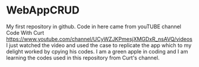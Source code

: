 # WebAppCRUD
My first repository in github.
Code in here came from youTUBE channel Code With Curt
https://www.youtube.com/channel/UCyWZJKPmesjXMGDxR_nsAVQ/videos
I just watched the video and used the case to replicate the app which to my delight worked by cpying his codes.
I am a green apple in coding and I am learning the codes used in this repository from Curt's channel.
